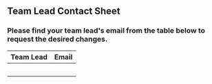 ## Team Lead Contact Sheet

### Please find your team lead's email from the table below to request the desired changes.

| Team Lead | Email |
| :-------: | :---: |
|           |       |
|           |       |
|           |       |
|           |       |
|           |       |
